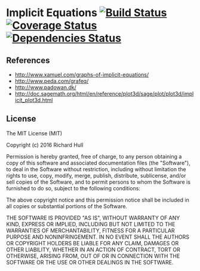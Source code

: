 # Implicit Equations [![Build Status](https://travis-ci.org/rm-hull/implicit-equations.svg?branch=master)](http://travis-ci.org/rm-hull/implicit-equations) [![Coverage Status](https://coveralls.io/repos/rm-hull/implicit-equations/badge.svg?branch=master)](https://coveralls.io/r/rm-hull/implicit-equations?branch=master) [![Dependencies Status](https://jarkeeper.com/rm-hull/implicit-equations/status.svg)](https://jarkeeper.com/rm-hull/implicit-equations)

## References

* http://www.xamuel.com/graphs-of-implicit-equations/
* http://www.peda.com/grafeq/
* http://www.padowan.dk/
* http://doc.sagemath.org/html/en/reference/plot3d/sage/plot/plot3d/implicit_plot3d.html

## License

The MIT License (MIT)

Copyright (c) 2016 Richard Hull

Permission is hereby granted, free of charge, to any person obtaining a copy of
this software and associated documentation files (the "Software"), to deal in
the Software without restriction, including without limitation the rights to
use, copy, modify, merge, publish, distribute, sublicense, and/or sell copies of
the Software, and to permit persons to whom the Software is furnished to do so,
subject to the following conditions:

The above copyright notice and this permission notice shall be included in all
copies or substantial portions of the Software.

THE SOFTWARE IS PROVIDED "AS IS", WITHOUT WARRANTY OF ANY KIND, EXPRESS OR
IMPLIED, INCLUDING BUT NOT LIMITED TO THE WARRANTIES OF MERCHANTABILITY, FITNESS
FOR A PARTICULAR PURPOSE AND NONINFRINGEMENT. IN NO EVENT SHALL THE AUTHORS OR
COPYRIGHT HOLDERS BE LIABLE FOR ANY CLAIM, DAMAGES OR OTHER LIABILITY, WHETHER
IN AN ACTION OF CONTRACT, TORT OR OTHERWISE, ARISING FROM, OUT OF OR IN
CONNECTION WITH THE SOFTWARE OR THE USE OR OTHER DEALINGS IN THE SOFTWARE.
